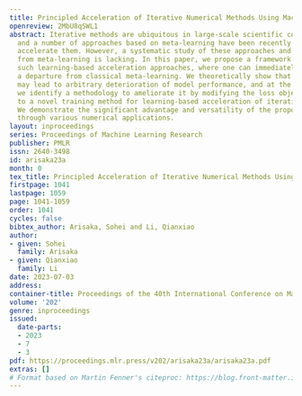 ```yaml
---
title: Principled Acceleration of Iterative Numerical Methods Using Machine Learning
openreview: 2MbU8qSWL1
abstract: Iterative methods are ubiquitous in large-scale scientific computing applications,
  and a number of approaches based on meta-learning have been recently proposed to
  accelerate them. However, a systematic study of these approaches and how they differ
  from meta-learning is lacking. In this paper, we propose a framework to analyze
  such learning-based acceleration approaches, where one can immediately identify
  a departure from classical meta-learning. We theoretically show that this departure
  may lead to arbitrary deterioration of model performance, and at the same time,
  we identify a methodology to ameliorate it by modifying the loss objective, leading
  to a novel training method for learning-based acceleration of iterative algorithms.
  We demonstrate the significant advantage and versatility of the proposed approach
  through various numerical applications.
layout: inproceedings
series: Proceedings of Machine Learning Research
publisher: PMLR
issn: 2640-3498
id: arisaka23a
month: 0
tex_title: Principled Acceleration of Iterative Numerical Methods Using Machine Learning
firstpage: 1041
lastpage: 1059
page: 1041-1059
order: 1041
cycles: false
bibtex_author: Arisaka, Sohei and Li, Qianxiao
author:
- given: Sohei
  family: Arisaka
- given: Qianxiao
  family: Li
date: 2023-07-03
address: 
container-title: Proceedings of the 40th International Conference on Machine Learning
volume: '202'
genre: inproceedings
issued:
  date-parts:
  - 2023
  - 7
  - 3
pdf: https://proceedings.mlr.press/v202/arisaka23a/arisaka23a.pdf
extras: []
# Format based on Martin Fenner's citeproc: https://blog.front-matter.io/posts/citeproc-yaml-for-bibliographies/
---
```

